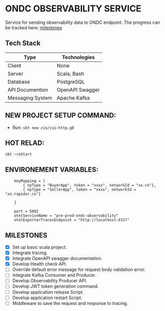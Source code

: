 
# ONDC OBSERVABILITY SERVICE
 
Service for sending observability data to ONDC endpoint.
The progress can be tracked here: [milestones](#MILESTONES)

## Tech Stack
| Type | Technologies |
|---|---|
| Client | None |
| Server | Scala, Bash |
| Database | PostgreSQL |
| API Documention | OpenAPI Swagger |
| Messaging System | Apache Kafka |


## NEW PROJECT SETUP COMMAND:

- Run: `sbt new zio/zio-http.g8`

## HOT RELAD:

```
sbt ~reStart

```


## ENVIRONEMENT VARIABLES:

```
    keyMapping = [
        { npType = "BuyerApp", token = "xxxx", networkId = "xx.co"},
        { npType = "SellerApp", token = "xxxx", networkId = "xx.rapidor.co"}

    ]

    port = 5602
    otelServiceName = "pre-prod-ondc-observability"
    otelExporterTracesEndpoint = "http://localhost:4317"
```


## MILESTONES
* [x] Set up basic scala project.
* [x] Integrate tracing.
* [x] Integrate OpenAPI swagger documentation.
* [x] Develop Health check API.
* [ ] Override default error message for request body validation error.
* [ ] Integrate Kafka Consumer and Producer.
* [ ] Develop Observability Producer API.
* [ ] Develop JWT token generation command.
* [ ] Develop application release Script.
* [ ] Develop application restart Script.
* [ ] Middleware to save the request and response to tracing.
